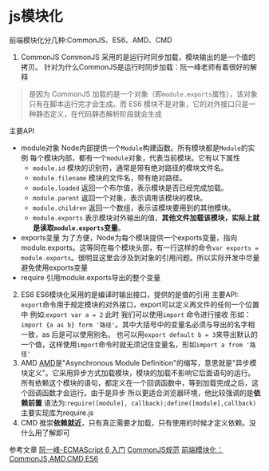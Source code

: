 js模块化
==
前端模块化分几种:CommonJS、ES6、AMD、CMD
1. CommonJS
CommonJS 采用的是运行时同步加载，模块输出的是一个值的拷贝。
针对为什么CommonJS是运行时同步加载：阮一峰老师有着很好的解释
> 是因为 CommonJS 加载的是一个对象（即`module.exports`属性），该对象只有在脚本运行完才会生成。而 ES6 模块不是对象，它的对外接口只是一种静态定义，在代码静态解析阶段就会生成

主要API
* module对象
Node内部提供一个`Module`构建函数。所有模块都是`Module`的实例
每个模块内部，都有一个`module`对象，代表当前模块。它有以下属性
	*   `module.id` 模块的识别符，通常是带有绝对路径的模块文件名。
	*   `module.filename` 模块的文件名，带有绝对路径。
	*   `module.loaded` 返回一个布尔值，表示模块是否已经完成加载。
	*   `module.parent` 返回一个对象，表示调用该模块的模块。
	*   `module.children` 返回一个数组，表示该模块要用到的其他模块。
	*   `module.exports` 表示模块对外输出的值，**其他文件加载该模块，实际上就是读取`module.exports`变量**。
* exports变量
为了方便，Node为每个模块提供一个exports变量，指向module.exports。这等同在每个模块头部，有一行这样的命令`var exports = module.exports`。很明显这里会涉及到对象的引用问题。所以实际开发中尽量避免使用exports变量
* require
引用module.exports导出的整个变量
2. ES6 
ES6模块化采用的是编译时输出接口，提供的是值的引用
主要API:
`export`命令用于规定模块的对外接口，export可以定义再文件的任何一个位置中 例如:`export var a = 2`
此时 我们可以使用`import` 命令进行接收 形如：`import {a as b} form '路径'`。其中大括号中的变量名必须与导出的名字相一致，as 后是可以使用别名。
也可以用`export default b = 3`来导出默认的一个值，这样使用`import`命令时就无须记住变量名，形如`import a from '路径'`
3. AMD
[AMD](https://github.com/amdjs/amdjs-api/wiki/AMD)是"Asynchronous Module Definition"的缩写，意思就是"异步模块定义"。它采用异步方式加载模块，模块的加载不影响它后面语句的运行。所有依赖这个模块的语句，都定义在一个回调函数中，等到加载完成之后，这个回调函数才会运行。由于是异步 所以更适合浏览器环境，他比较强调的是**依赖前置**
语法为:`require([module], callback);define([module],callback)`
主要实现库为require.js
4. CMD
推崇**依赖就近**，只有真正需要才加载，只有使用的时候才定义依赖。没什么用了解即可


参考文章
[阮一峰-ECMAScript 6 入门](http://es6.ruanyifeng.com/#docs/module-loader#ES6-%E6%A8%A1%E5%9D%97%E4%B8%8E-CommonJS-%E6%A8%A1%E5%9D%97%E7%9A%84%E5%B7%AE%E5%BC%82)
[CommonJS规范](https://javascript.ruanyifeng.com/nodejs/module.html)
[前端模块化：CommonJS,AMD,CMD,ES6](https://juejin.im/post/5aaa37c8f265da23945f365c)
